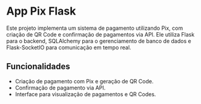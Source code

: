 # App Pix Flask

Este projeto implementa um sistema de pagamento utilizando Pix, com criação de QR Code e confirmação de pagamentos via API. Ele utiliza Flask para o backend, SQLAlchemy para o gerenciamento de banco de dados e Flask-SocketIO para comunicação em tempo real.

## Funcionalidades

- Criação de pagamento com Pix e geração de QR Code.
- Confirmação de pagamento via API.
- Interface para visualização de pagamentos e QR Codes.
